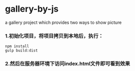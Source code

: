 # gallery-by-js
a gallery project which provides two ways to show picture
### 1.初始化项目，将项目拷贝到本地后，执行：
    npm install
    gulp build:dist
### 2.然后在服务器环境下访问index.html文件即可看到效果
